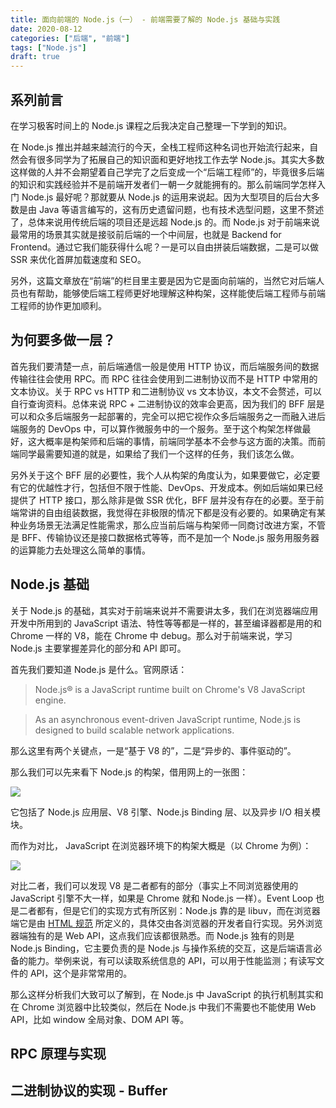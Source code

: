 ```yaml
---
title: 面向前端的 Node.js（一） - 前端需要了解的 Node.js 基础与实践
date: 2020-08-12
categories: ["后端", "前端"]
tags: ["Node.js"]
draft: true
---
```


## 系列前言

在学习极客时间上的 Node.js 课程之后我决定自己整理一下学到的知识。

在 Node.js 推出并越来越流行的今天，全栈工程师这种名词也开始流行起来，自然会有很多同学为了拓展自己的知识面和更好地找工作去学 Node.js。其实大多数这样做的人并不会期望着自己学完了之后变成一个“后端工程师”的，毕竟很多后端的知识和实践经验并不是前端开发者们一朝一夕就能拥有的。那么前端同学怎样入门 Node.js 最好呢？那就要从 Node.js 的运用来说起。因为大型项目的后台大多数是由 Java 等语言编写的，这有历史遗留问题，也有技术选型问题，这里不赘述了，总体来说用传统后端的项目还是远超 Node.js 的。而 Node.js 对于前端来说最常用的场景其实就是接驳前后端的一个中间层，也就是 Backend for Frontend。通过它我们能获得什么呢？一是可以自由拼装后端数据，二是可以做 SSR 来优化首屏加载速度和 SEO。

另外，这篇文章放在“前端”的栏目里主要是因为它是面向前端的，当然它对后端人员也有帮助，能够使后端工程师更好地理解这种构架，这样能使后端工程师与前端工程师的协作更加顺利。

## 为何要多做一层？

首先我们要清楚一点，前后端通信一般是使用 HTTP 协议，而后端服务间的数据传输往往会使用 RPC。而 RPC 往往会使用到二进制协议而不是 HTTP 中常用的文本协议。关于 RPC vs HTTP 和二进制协议 vs 文本协议，本文不会赘述，可以自行查询资料。总体来说 RPC + 二进制协议的效率会更高，因为我们的 BFF 层是可以和众多后端服务一起部署的，完全可以把它视作众多后端服务之一而融入进后端服务的 DevOps 中，可以算作微服务中的一个服务。至于这个构架怎样做最好，这大概率是构架师和后端的事情，前端同学基本不会参与这方面的决策。而前端同学最需要知道的就是，如果给了我们一个这样的任务，我们该怎么做。

另外关于这个 BFF 层的必要性，我个人从构架的角度认为，如果要做它，必定要有它的优越性才行，包括但不限于性能、DevOps、开发成本。例如后端如果已经提供了 HTTP 接口，那么除非是做 SSR 优化，BFF 层并没有存在的必要。至于前端常讲的自由组装数据，我觉得在非极限的情况下都是没有必要的。如果确定有某种业务场景无法满足性能需求，那么应当前后端与构架师一同商讨改进方案，不管是 BFF、传输协议还是接口数据格式等等，而不是加一个 Node.js 服务用服务器的运算能力去处理这么简单的事情。

## Node.js 基础

关于 Node.js 的基础，其实对于前端来说并不需要讲太多，我们在浏览器端应用开发中所用到的 JavaScript 语法、特性等等都是一样的，甚至编译器都是用的和 Chrome 一样的 V8，能在 Chrome 中 debug。那么对于前端来说，学习 Node.js 主要掌握差异化的部分和 API 即可。

首先我们要知道 Node.js 是什么。官网原话：

> Node.js® is a JavaScript runtime built on Chrome's V8 JavaScript engine.

> As an asynchronous event-driven JavaScript runtime, Node.js is designed to build scalable network applications.

那么这里有两个关键点，一是“基于 V8 的”，二是“异步的、事件驱动的”。

那么我们可以先来看下 Node.js 的构架，借用网上的一张图：

![](/images/bff/nodejs-architecture.jpg)

它包括了 Node.js 应用层、V8 引擎、Node.js Binding 层、以及异步 I/O 相关模块。

而作为对比， JavaScript 在浏览器环境下的构架大概是（以 Chrome 为例）：

![](/images/bff/browser-js-runtime.png)

对比二者，我们可以发现 V8 是二者都有的部分（事实上不同浏览器使用的 JavaScript 引擎不大一样，如果是 Chrome 就和 Node.js 一样）。Event Loop 也是二者都有，但是它们的实现方式有所区别：Node.js 靠的是 libuv，而在浏览器端它是由 [HTML 规范](https://html.spec.whatwg.org/multipage/webappapis.html#event-loop-processing-model) 所定义的，具体交由各浏览器的开发者自行实现。另外浏览器端独有的是 Web API，这点我们应该都很熟悉。而 Node.js 独有的则是 Node.js Binding，它主要负责的是 Node.js 与操作系统的交互，这是后端语言必备的能力。举例来说，有可以读取系统信息的 API，可以用于性能监测；有读写文件的 API，这个是非常常用的。

那么这样分析我们大致可以了解到，在 Node.js 中 JavaScript 的执行机制其实和在 Chrome 浏览器中比较类似，然后在 Node.js 中我们不需要也不能使用 Web API，比如 window 全局对象、DOM API 等。

## RPC 原理与实现

## 二进制协议的实现 - Buffer
